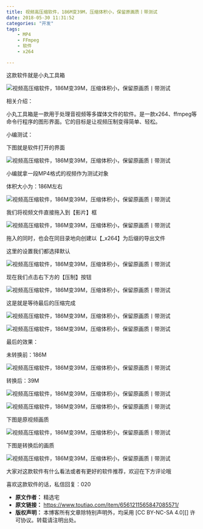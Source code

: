 ```yaml
---
title: 视频高压缩软件，186M变39M，压缩体积小，保留原画质丨带测试
date: 2018-05-30 11:31:52
categories: "开发"
tags:
	- MP4
	- FFmpeg
	- 软件
	- x264

---
```


这款软件就是小丸工具箱

![视频高压缩软件，186M变39M，压缩体积小，保留原画质丨带测试][186M_39M]

相关介绍：

小丸工具箱是一款用于处理音视频等多媒体文件的软件。是一款x264、ffmpeg等命令行程序的图形界面。它的目标是让视频压制变得简单、轻松。

小编测试：

下图就是软件打开的界面

![视频高压缩软件，186M变39M，压缩体积小，保留原画质丨带测试][186M_39M 1]

小编就拿一段MP4格式的视频作为测试对象

体积大小为：186M左右

![视频高压缩软件，186M变39M，压缩体积小，保留原画质丨带测试][186M_39M 2]

我们将视频文件直接拖入到【影片】框

![视频高压缩软件，186M变39M，压缩体积小，保留原画质丨带测试][186M_39M 3]

拖入的同时，也会在同目录地向创建以【\_x264】为后缀的导出文件

这里的设置我们都选择默认

![视频高压缩软件，186M变39M，压缩体积小，保留原画质丨带测试][186M_39M 4]

现在我们点击右下方的【压制】按钮

![视频高压缩软件，186M变39M，压缩体积小，保留原画质丨带测试][186M_39M 5]

这是就是等待最后的压缩完成

![视频高压缩软件，186M变39M，压缩体积小，保留原画质丨带测试][186M_39M 6]

![视频高压缩软件，186M变39M，压缩体积小，保留原画质丨带测试][186M_39M 7]

最后的效果：

未转换前：186M

![视频高压缩软件，186M变39M，压缩体积小，保留原画质丨带测试][186M_39M 8]

转换后：39M

![视频高压缩软件，186M变39M，压缩体积小，保留原画质丨带测试][186M_39M 9]

![视频高压缩软件，186M变39M，压缩体积小，保留原画质丨带测试][186M_39M 10]

下图是原视频画质

![视频高压缩软件，186M变39M，压缩体积小，保留原画质丨带测试][186M_39M 11]

下图是转换后的画质

![视频高压缩软件，186M变39M，压缩体积小，保留原画质丨带测试][186M_39M 12]

大家对这款软件有什么看法或者有更好的软件推荐，欢迎在下方评论哦

喜欢这款软件的话，私信回复：020


[186M_39M]: /pro/os/crawler/YNIQ-NJIY-JYUB.jpg
[186M_39M 1]: /pro/os/crawler/ZINI-NYAA-BBQZ.jpg
[186M_39M 2]: /pro/os/crawler/AJYY-FZAF-I3Q3.jpg
[186M_39M 3]: /pro/os/crawler/ERJU-JV7R-NNU2.jpg
[186M_39M 4]: /pro/os/crawler/V6ZQ-VUMJ-BV6V.jpg
[186M_39M 5]: /pro/os/crawler/6NEQ-QJBI-BB73.jpg
[186M_39M 6]: /pro/os/crawler/MAAU-QBUB-M2EF.jpg
[186M_39M 7]: /pro/os/crawler/NVNF-IAEE-RN6R.gif
[186M_39M 8]: /pro/os/crawler/BRJM-IQMR-F32E.jpg
[186M_39M 9]: /pro/os/crawler/ZUA2-ER6B-VVYQ.jpg
[186M_39M 10]: /pro/os/crawler/MZNY-JVZF-QF3M.jpg
[186M_39M 11]: /pro/os/crawler/7J6N-2YUM-UY3Q.jpg
[186M_39M 12]: /pro/os/crawler/FI2U-EMRN-EEJF.jpg
 *  **原文作者：** 精选宅
 *  **原文链接：** https://www.toutiao.com/item/6561211565847085571/
 *  **版权声明：** 本博客所有文章除特别声明外，均采用 [CC BY-NC-SA 4.0][] 许可协议。转载请注明出处。